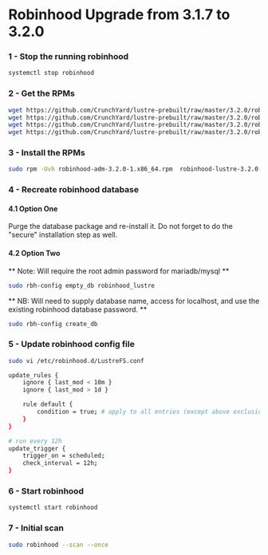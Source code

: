 # Robinhood Upgrade from 3.1.7 to 3.2.0

### 1 - Stop the running robinhood
```bash
systemctl stop robinhood
```

### 2 - Get the RPMs
```bash
wget https://github.com/CrunchYard/lustre-prebuilt/raw/master/3.2.0/robinhood-adm-3.2.0-1.x86_64.rpm
wget https://github.com/CrunchYard/lustre-prebuilt/raw/master/3.2.0/robinhood-lustre-3.2.0-1.lustre2.15.el8.x86_64.rpm
wget https://github.com/CrunchYard/lustre-prebuilt/raw/master/3.2.0/robinhood-tools-3.2.0-1.lustre2.15.el8.x86_64.rpm
wget https://github.com/CrunchYard/lustre-prebuilt/raw/master/3.2.0/robinhood-webgui-3.2.0-1.x86_64.rpm
```

### 3 - Install the RPMs
```bash
sudo rpm -Uvh robinhood-adm-3.2.0-1.x86_64.rpm  robinhood-lustre-3.2.0-1.lustre2.15.el8.x86_64.rpm  robinhood-tools-3.2.0-1.lustre2.15.el8.x86_64.rpm  robinhood-webgui-3.2.0-1.x86_64.rpm
```

### 4 - Recreate robinhood database

#### 4.1 Option One

Purge the database package and re-install it.  Do not forget to do the "secure" installation step as well.

#### 4.2 Option Two

** Note: Will require the root admin password for mariadb/mysql **

```bash
sudo rbh-config empty_db robinhood_lustre
````
** NB: Will need to supply database name, access for localhost, and use the existing robinhood database password. **

```bash
sudo rbh-config create_db
```

### 5 - Update robinhood config file

```bash
sudo vi /etc/robinhood.d/LustreFS.conf
```

```bash
update_rules {
    ignore { last_mod < 10m }
    ignore { last_mod > 1d }

    rule default {
        condition = true; # apply to all entries (except above exclusions)
    }
}

# run every 12h
update_trigger {
    trigger_on = scheduled;
    check_interval = 12h;
}
```

### 6 - Start robinhood
```bash
systemctl start robinhood
```

### 7 - Initial scan
```bash
sudo robinhood --scan --once
```
